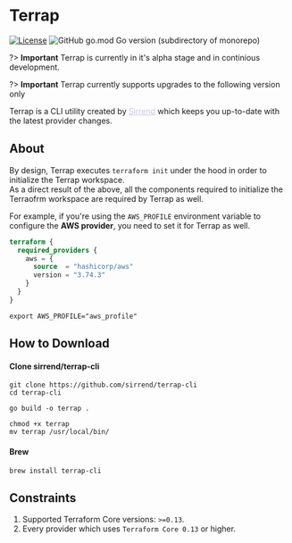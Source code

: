 # Terrap 
[![License](https://img.shields.io/badge/License-Apache_2.0-blue.svg)](https://opensource.org/licenses/Apache-2.0)  ![GitHub go.mod Go version (subdirectory of monorepo)](https://img.shields.io/github/go-mod/go-version/sirrend/terrap-cli?filename=go.mod)

?> **Important** Terrap is currently in it's alpha stage and in continious development.

?> **Important** Terrap currently supports upgrades to the following version only


Terrap is a CLI utility created by <a href=https://sirrend.com style="color: #CBC4EA">Sirrend</a> which keeps you up-to-date with the latest provider changes.

## About
By design, Terrap executes `terraform init` under the hood in order to initialize the Terrap workspace.</br>
As a direct result of the above, all the components required to initialize the Terraofrm workspace are required by Terrap as well.

For example, if you're using the `AWS_PROFILE` environment variable to configure the **AWS provider**, you need to set it for Terrap as well.

```terraform
terraform {
  required_providers {
    aws = {
      source  = "hashicorp/aws"
      version = "3.74.3"
    }
  }
}
```

```shell
export AWS_PROFILE="aws_profile"
```

## How to Download
#### Clone sirrend/terrap-cli
```shell
git clone https://github.com/sirrend/terrap-cli
cd terrap-cli

go build -o terrap .

chmod +x terrap
mv terrap /usr/local/bin/
```

#### Brew
```shell
brew install terrap-cli
```

## Constraints
1. Supported Terraform Core versions: `>=0.13`.
2. Every provider which uses `Terraform Core 0.13` or higher.